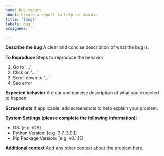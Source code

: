 ```yaml
---
name: Bug report
about: Create a report to help us improve
title: "[bug]"
labels: bug
assignees: ''

---
```


**Describe the bug**
A clear and concise description of what the bug is.

**To Reproduce**
Steps to reproduce the behavior:
1. Go to '...'
2. Click on '....'
3. Scroll down to '....'
4. See error

**Expected behavior**
A clear and concise description of what you expected to happen.

**Screenshots**
If applicable, add screenshots to help explain your problem.

**System Settings (please complete the following information):**
 - OS: [e.g. iOS]
 - Python Version: [e.g. 3.7, 3.9.1]
 - Pip Package Version: [e.g. v0.1.15]

**Additional context**
Add any other context about the problem here.
